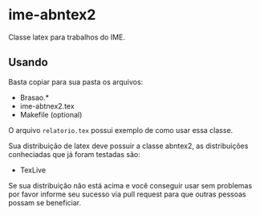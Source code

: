 ime-abntex2
===========

Classe latex para trabalhos do IME.

Usando
------

Basta copiar para sua pasta os arquivos:

- Brasao.\*
- ime-abtnex2.tex
- Makefile (optional)

O arquivo `relatorio.tex` possui exemplo de como
usar essa classe.

Sua distribuição de latex deve possuir a classe
abntex2, as distribuições conheciadas que já foram
testadas são:

- TexLive

Se sua distribuição não está acima e você conseguir
usar sem problemas por favor informe seu sucesso via
pull request para que outras pessoas possam se beneficiar.
